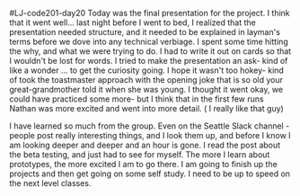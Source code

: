 #LJ-code201-day20
Today was the final presentation for the project. I think that it went well... last night before I went to bed, I realized that the presentation needed structure, and it needed to be explained in layman's terms before we dove into any technical verbiage. I spent some time hitting the why, and what we were trying to do. I had to write it out on cards so that I wouldn't be lost for words. I tried to make the presentation an ask- kind of like a wonder ... to get the curiosity going. I hope it wasn't too hokey- kind of took the toastmaster approach with the opening joke that is so old your great-grandmother told it when she was young. I thought it went okay, we could have practiced some more- but I think that in the first few runs Nathan was more excited and went into more detail. ( I really like that guy)

I have learned so much from the group. Even on the Seattle Slack channel - people post really interesting things, and I look them up, and before I know I am looking deeper and deeper and an hour is gone. I read the post about the beta testing, and just had to see for myself. The more I learn about prototypes, the more excited I am to go there. I am going to finish up the projects and then get going on some self study. I need to be up to speed on the next level classes.
